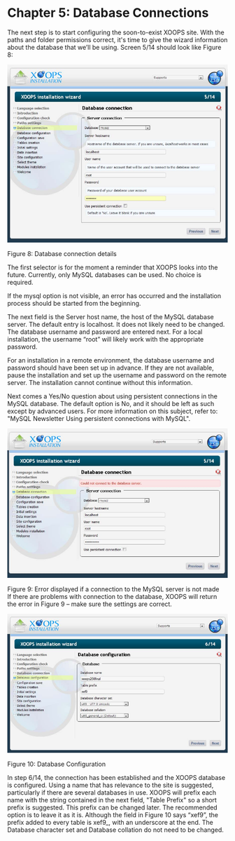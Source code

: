 # Chapter 5: Database Connections

The next step is to start configuring the soon-to-exist XOOPS site. With the paths and folder permissions correct, it's time to give the wizard information about the database that we’ll be using. Screen 5/14 should look like Figure 8:

![](.gitbook/assets/img_14.jpg)

Figure 8: Database connection details

The first selector is for the moment a reminder that XOOPS looks into the future. Currently, only MySQL databases can be used. No choice is required.

If the mysql option is not visible, an error has occurred and the installation process should be started from the beginning.

The next field is the Server host name, the host of the MySQL database server. The default entry is localhost. It does not likely need to be changed. The database username and password are entered next. For a local installation, the username “root” will likely work with the appropriate password.

For an installation in a remote environment, the database username and password should have been set up in advance. If they are not available, pause the installation and set up the username and password on the remote server. The installation cannot continue without this information.

Next comes a Yes/No question about using persistent connections in the MySQL database. The default option is No, and it should be left as such except by advanced users. For more information on this subject, refer to: "MySQL Newsletter Using persistent connections with MySQL".

![](.gitbook/assets/img_15.jpg)

Figure 9: Error displayed if a connection to the MySQL server is not made  
If there are problems with connection to the database, XOOPS will return the error in Figure 9 – make sure the settings are correct.

![](.gitbook/assets/img_16.jpg)

Figure 10: Database Configuration

In step 6/14, the connection has been established and the XOOPS database is configured. Using a name that has relevance to the site is suggested, particularly if there are several databases in use. XOOPS will prefix each name with the string contained in the next field, "Table Prefix" so a short prefix is suggested. This prefix can be changed later. The recommended option is to leave it as it is. Although the field in Figure 10 says “xef9”, the prefix added to every table is xef9\_, with an underscore at the end. The Database character set and Database collation do not need to be changed.

